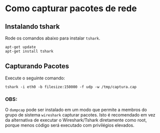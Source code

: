 # Como capturar pacotes de rede

## Instalando tshark

Rode os comandos abaixo para instalar ```tshark```.

    apt-get update
    apt-get install tshark

## Capturando Pacotes
Execute o seguinte comando:

    tshark -i eth0 -b filesize:150000 -f udp -w /tmp/captura.cap

### OBS:
O ```dumpcap``` pode ser instalado em um modo que permite a membros do grupo de sistema ```wireshark``` capturar pacotes. Isto é recomendado em vez da alternativa de executar o Wireshark/Tshark diretamente como root, porque menos código será executado com privilégios elevados.